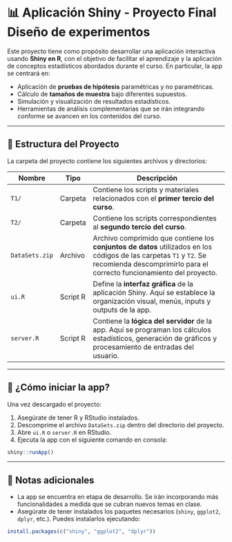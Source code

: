 # 📊 Aplicación Shiny - Proyecto Final Diseño de experimentos 

Este proyecto tiene como propósito desarrollar una aplicación interactiva usando **Shiny en R**, con el objetivo de facilitar el aprendizaje y la aplicación de conceptos estadísticos abordados durante el curso. En particular, la app se centrará en:

- Aplicación de **pruebas de hipótesis** paramétricas y no paramétricas.
- Cálculo de **tamaños de muestra** bajo diferentes supuestos.
- Simulación y visualización de resultados estadísticos.
- Herramientas de análisis complementarias que se irán integrando conforme se avancen en los contenidos del curso.

---

## 📁 Estructura del Proyecto

La carpeta del proyecto contiene los siguientes archivos y directorios:

| Nombre              | Tipo       | Descripción |
|---------------------|------------|-------------|
| `T1/`               | Carpeta    | Contiene los scripts y materiales relacionados con el **primer tercio del curso**. |
| `T2/`               | Carpeta    | Contiene los scripts correspondientes al **segundo tercio del curso**.             |
| `DataSets.zip`      | Archivo    | Archivo comprimido que contiene los **conjuntos de datos** utilizados en los códigos de las carpetas `T1` y `T2`. Se recomienda descomprimirlo para el correcto funcionamiento del proyecto. |
| `ui.R`              | Script R   | Define la **interfaz gráfica** de la aplicación Shiny. Aquí se establece la organización visual, menús, inputs y outputs de la app. |
| `server.R`          | Script R   | Contiene la **lógica del servidor** de la app. Aquí se programan los cálculos estadísticos, generación de gráficos y procesamiento de entradas del usuario. |

---

## 🚀 ¿Cómo iniciar la app?

Una vez descargado el proyecto:

1. Asegúrate de tener R y RStudio instalados.
2. Descomprime el archivo `DataSets.zip` dentro del directorio del proyecto.
3. Abre `ui.R` o `server.R` en RStudio.
4. Ejecuta la app con el siguiente comando en consola:

```r
shiny::runApp()
```

---

## 🧠 Notas adicionales

- La app se encuentra en etapa de desarrollo. Se irán incorporando más funcionalidades a medida que se cubran nuevos temas en clase.
- Asegúrate de tener instalados los paquetes necesarios (`shiny`, `ggplot2`, `dplyr`, etc.). Puedes instalarlos ejecutando:

```r
install.packages(c("shiny", "ggplot2", "dplyr"))
```
